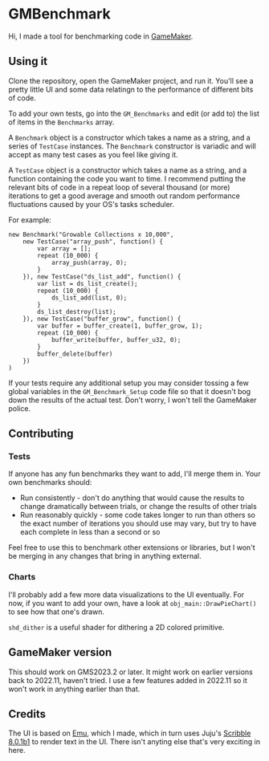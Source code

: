 # GMBenchmark

Hi, I made a tool for benchmarking code in [GameMaker](https://gamemaker.io/en).

## Using it

Clone the repository, open the GameMaker project, and run it. You'll see a pretty little UI and some data relatingn to the performance of different bits of code.

To add your own tests, go into the `GM_Benchmarks` and edit (or add to) the list of items in the `Benchmarks` array.

A `Benchmark` object is a constructor which takes a name as a string, and a series of `TestCase` instances. The `Benchmark` constructor is variadic and will accept as many test cases as you feel like giving it.

A `TestCase` object is a constructor which takes a name as a string, and a function containing the code you want to time. I recommend putting the relevant bits of code in a repeat loop of several thousand (or more) iterations to get a good average and smooth out random performance fluctuations caused by your OS's tasks scheduler.

For example:

    new Benchmark("Growable Collections x 10,000",
        new TestCase("array_push", function() {
            var array = [];
            repeat (10_000) {
                array_push(array, 0);
            }
        }), new TestCase("ds_list_add", function() {
            var list = ds_list_create();
            repeat (10_000) {
                ds_list_add(list, 0);
            }
            ds_list_destroy(list);
        }), new TestCase("buffer_grow", function() {
            var buffer = buffer_create(1, buffer_grow, 1);
            repeat (10_000) {
                buffer_write(buffer, buffer_u32, 0);
            }
            buffer_delete(buffer)
        })
    )

If your tests require any additional setup you may consider tossing a few global variables in the `GM_Benchmark_Setup` code file so that it doesn't bog down the results of the actual test. Don't worry, I won't tell the GameMaker police.

## Contributing

### Tests

If anyone has any fun benchmarks they want to add, I'll merge them in. Your own benchmarks should:
 - Run consistently - don't do anything that would cause the results to change dramatically between trials, or change the results of other trials
 - Run reasonably quickly - some code takes longer to run than others so the exact number of iterations you should use may vary, but try to have each complete in less than a second or so

Feel free to use this to benchmark other extensions or libraries, but I won't be merging in any changes that bring in anything external.

### Charts

I'll probably add a few more data visualizations to the UI eventually. For now, if you want to add your own, have a look at `obj_main::DrawPieChart()` to see how that one's drawn.

`shd_dither` is a useful shader for dithering a 2D colored primitive.

## GameMaker version

This should work on GMS2023.2 or later. It might work on earlier versions back to 2022.11, haven't tried. I use a few features added in 2022.11 so it won't work in anything earlier than that.

## Credits

The UI is based on [Emu](https://dragonite.itch.io/emu), which I made, which in turn uses Juju's [Scribble 8.0.1b1](https://github.com/JujuAdams/Scribble) to render text in the UI. There isn't anyting else that's very exciting in here.
